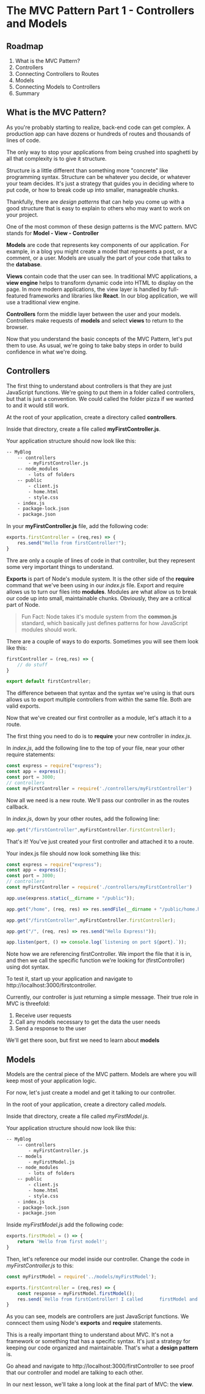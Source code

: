 # The MVC Pattern Part 1 - Controllers and Models

## Roadmap

1. What is the MVC Pattern?
2. Controllers
3. Connecting Controllers to Routes
4. Models
5. Connecting Models to Controllers
6. Summary

## What is the MVC Pattern?

As you're probably starting to realize, back-end code can get complex. A production app can have dozens or hundreds of routes and thousands of lines of code. 

The only way to stop your applications from being crushed into spaghetti by all that complexity is to give it structure.

Structure is a little different than something more "concrete" like programming syntax. Structure can be whatever you decide, or whatever your team decides. It's just a strategy that guides you in deciding where to put code, or how to break code up into smaller, manageable chunks. 

Thankfully, there are *design patterns* that can help you come up with a good structure that is easy to explain to others who may want to work on your project.

One of the most common of these design patterns is the MVC pattern. MVC stands for **Model - View - Controller**

**Models** are code that represents key components of our application. For example, in a blog you might create a model that represents a post, or a comment, or a user. Models are usually the part of your code that talks to the **database**.

**Views** contain code that the user can see. In traditional MVC applications, a **view engine** helps to transform dynamic code into HTML to display on the page. In more modern applications, the view layer is handled by full-featured frameworks and libraries like **React**. In our blog application, we will use a traditional view engine.

**Controllers** form the middle layer between the user and your models. Controllers make requests of **models** and select **views** to return to the browser.

Now that you understand the basic concepts of the MVC Pattern, let's put them to use. As usual, we're going to take baby steps in order to build confidence in what we're doing.

## Controllers

The first thing to understand about controllers is that they are just JavaScript functions. We're going to put them in a folder called controllers, but that is just a convention. We could called the folder pizza if we wanted to and it would still work.

At the root of your application, create a directory called **controllers**.

Inside that directory, create a file called **myFirstController.js**.
 
Your application structure should now look like this:

```bash
-- MyBlog
    -- controllers
        - myFirstController.js
    -- node_modules
        - lots of folders
    -- public
        - client.js
        - home.html
        - style.css
    - index.js
    - package-lock.json
    - package.json
```

In your **myFirstController.js** file, add the following code:

```js
exports.firstController = (req,res) => {
    res.send("Hello from firstController!");
}

```
Thre are only a couple of lines of code in that controller, but they represent some very important things to understand.

**Exports** is part of Node's module system. It is the other side of the **require** command that we've been using in our *index.js* file. Export and require allows us to turn our files into **modules**. Modules are what allow us to break our code up into small, maintainable chunks. Obviously, they are a critical part of Node. 

>Fun Fact: Node takes it's module system from the **common.js** standard, which basically just defines patterns for how JavaScript modules should work.

There are a couple of ways to do exports. Sometimes you will see them look like this:

```js
firstController = (req,res) => {
    // do stuff
}

export default firstController;
```

The difference between that syntax and the syntax we're using is that ours allows us to export multiple controllers from within the same file. Both are valid exports. 

Now that we've created our first controller as a module, let's attach it to a route.

The first thing you need to do is to **require** your new controller in *index.js*. 

In *index.js*, add the following line to the top of your file, near your other require statements:

```js
const express = require("express");
const app = express();
const port = 3000;
// controllers
const myFirstController = require('./controllers/myFirstController')
```

Now all we need is a new route. We'll pass our controller in as the routes callback.

In *index.js*, down by your other routes, add the following line:

```js
app.get("/firstController",myFirstController.firstController);
```
That's it! You've just created your first controller and attached it to a route. 

Your index.js file should now look something like this:

```js
const express = require("express");
const app = express();
const port = 3000;
// controllers
const myFirstController = require('./controllers/myFirstController')

app.use(express.static(__dirname + "/public"));

app.get("/home", (req, res) => res.sendFile(__dirname + "/public/home.html"));

app.get("/firstController",myFirstController.firstController);

app.get("/", (req, res) => res.send("Hello Express!"));

app.listen(port, () => console.log(`listening on port ${port}.`));
```

Note how we are referencing firstController. We import the file that it is in, and then we call the specific function we're looking for (firstController) using dot syntax. 

To test it, start up your application and navigate to http://localhost:3000/firstcontroller.

Currently, our controller is just returning a simple message. Their true role in MVC is threefold:

1. Receive user requests
2. Call any models necessary to get the data the user needs
3. Send a response to the user

We'll get there soon, but first we need to learn about **models**

## Models

Models are the central piece of the MVC pattern. Models are where you will keep most of your application logic.

For now, let's just create a model and get it talking to our controller.

In the root of your application, create a directory called *models*. 

Inside that directory, create a file called *myFirstModel.js*.

Your application structure should now look like this:

```bash
-- MyBlog
    -- controllers
        - myFirstController.js
    -- models
        - myFirstModel.js
    -- node_modules
        - lots of folders
    -- public
        - client.js
        - home.html
        - style.css
    - index.js
    - package-lock.json
    - package.json
```

Inside *myFirstModel.js* add the following code:

```js
exports.firstModel = () => {
    return 'Hello from first model!';
}
```

Then, let's reference our model inside our controller. Change the code in *myFirstController.js* to this:

```js
const myFirstModel = require('../models/myFirstModel');

exports.firstController = (req,res) => {
    const response = myFirstModel.firstModel();
    res.send(`Hello from firstController! I called      firstModel and it says: ${response}`);
}
```
As you can see, models are controllers are just JavaScript functions. We conncect them using Node's **exports** and **require** statements.

This is a really important thing to understand about MVC. It's not a framework or something that has a specific syntax. It's just a strategy for keeping our code organized and maintainable. That's what a **design pattern** is. 

Go ahead and navigate to http://localhost:3000/firstController to see proof that our controller and model are talking to each other. 

In our next lesson, we'll take a long look at the final part of MVC: the **view**.





